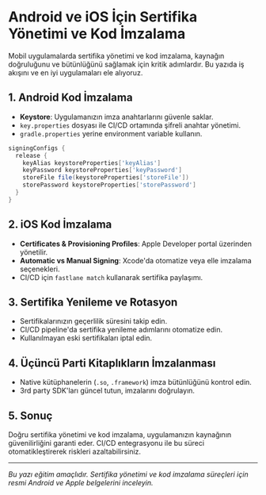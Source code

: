 # Android ve iOS İçin Sertifika Yönetimi ve Kod İmzalama

Mobil uygulamalarda sertifika yönetimi ve kod imzalama, kaynağın doğruluğunu ve bütünlüğünü sağlamak için kritik adımlardır. Bu yazıda iş akışını ve en iyi uygulamaları ele alıyoruz.

## 1. Android Kod İmzalama

- **Keystore**: Uygulamanızın imza anahtarlarını güvenle saklar.
- `key.properties` dosyası ile CI/CD ortamında şifreli anahtar yönetimi.
- `gradle.properties` yerine environment variable kullanın.

```groovy
signingConfigs {
  release {
    keyAlias keystoreProperties['keyAlias']
    keyPassword keystoreProperties['keyPassword']
    storeFile file(keystoreProperties['storeFile'])
    storePassword keystoreProperties['storePassword']
  }
}
```

## 2. iOS Kod İmzalama

- **Certificates & Provisioning Profiles**: Apple Developer portal üzerinden yönetilir.
- **Automatic vs Manual Signing**: Xcode'da otomatize veya elle imzalama seçenekleri.
- CI/CD için `fastlane match` kullanarak sertifika paylaşımı.

## 3. Sertifika Yenileme ve Rotasyon

- Sertifikalarınızın geçerlilik süresini takip edin.
- CI/CD pipeline'da sertifika yenileme adımlarını otomatize edin.
- Kullanılmayan eski sertifikaları iptal edin.

## 4. Üçüncü Parti Kitaplıkların İmzalanması

- Native kütüphanelerin (`.so`, `.framework`) imza bütünlüğünü kontrol edin.
- 3rd party SDK'ları güncel tutun, imzalarını doğrulayın.

## 5. Sonuç

Doğru sertifika yönetimi ve kod imzalama, uygulamanızın kaynağının güvenilirliğini garanti eder. CI/CD entegrasyonu ile bu süreci otomatikleştirerek riskleri azaltabilirsiniz.

---

*Bu yazı eğitim amaçlıdır. Sertifika yönetimi ve kod imzalama süreçleri için resmi Android ve Apple belgelerini inceleyin.* 